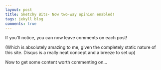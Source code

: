 ```yaml
---
layout: post
title: Sketchy Bits- Now two-way opinion enabled!
tags: jekyll blog
comments: true
---
```


If you'll notice, you can now leave comments on each post!

(Which is absolutely amazing to me, given the completely static nature of this site. Disqus is a really neat concept and a breeze to set up)

Now to get some content worth commenting on...
